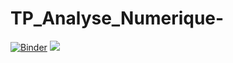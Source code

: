 # TP_Analyse_Numerique-
[![Binder](https://mybinder.org/badge_logo.svg)](https://mybinder.org/v2/gh/chaimaouni/TP_Analyse_Numerique-/main)
<img src='TP-3/dimo-tp3.mp4'/>
